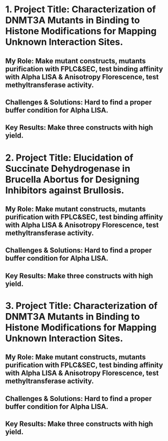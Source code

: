 # 1. Project Title: Characterization of DNMT3A Mutants in Binding to Histone Modifications for Mapping Unknown Interaction Sites.

## My Role: Make mutant constructs, mutants purification with FPLC&SEC, test binding affinity with Alpha LISA & Anisotropy Florescence, test methyltransferase activity.

## Challenges & Solutions: Hard to find a proper buffer condition for Alpha LISA.

## Key Results: Make three constructs with high yield.

# 2. Project Title: Elucidation of Succinate Dehydrogenase in Brucella Abortus for Designing Inhibitors against Brullosis.

## My Role: Make mutant constructs, mutants purification with FPLC&SEC, test binding affinity with Alpha LISA & Anisotropy Florescence, test methyltransferase activity.

## Challenges & Solutions: Hard to find a proper buffer condition for Alpha LISA.

## Key Results: Make three constructs with high yield.

# 3. Project Title: Characterization of DNMT3A Mutants in Binding to Histone Modifications for Mapping Unknown Interaction Sites.

## My Role: Make mutant constructs, mutants purification with FPLC&SEC, test binding affinity with Alpha LISA & Anisotropy Florescence, test methyltransferase activity.

## Challenges & Solutions: Hard to find a proper buffer condition for Alpha LISA.

## Key Results: Make three constructs with high yield.
